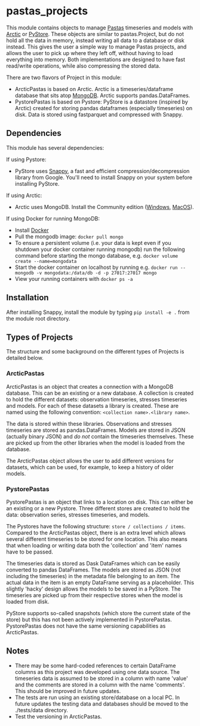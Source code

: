 # pastas_projects

This module contains objects to manage [Pastas](https://pastas.readthedocs.io/en/latest/) timeseries and models with [Arctic](https://arctic.readthedocs.io/en/latest/) or [PyStore](https://github.com/ranaroussi/pystore). These objects are similar to pastas.Project, but do not hold all the data in memory, instead writing all data to a database or disk instead. This gives the user a simple way to manage Pastas projects, and allows the user to pick up where they left off, without having to load everything into memory. Both implementations are designed to have fast read/write operations, while also compressing the stored data.

There are two flavors of Project in this module:
- ArcticPastas is based on Arctic. Arctic is a timeseries/dataframe database that sits atop [MongoDB](https://www.mongodb.com). Arctic supports pandas.DataFrames.
- PystorePastas is based on Pystore: PyStore is a datastore (inspired by Arctic) created for storing pandas dataframes (especially timeseries) on disk. Data is stored using fastparquet and compressed with Snappy.

## Dependencies
This module has several dependencies:

If using Pystore:
- PyStore uses [Snappy](http://google.github.io/snappy/), a fast and efficient compression/decompression library from Google. You'll need to install Snappy on your system before installing PyStore.

If using Arctic:
- Arctic uses MongoDB. Install the Community edition ([Windows](https://fastdl.mongodb.org/win32/mongodb-win32-x86_64-2012plus-4.2.1-signed.msi), [MacOS](https://fastdl.mongodb.org/osx/mongodb-macos-x86_64-4.2.1.tgz)).

If using Docker for running MongoDB:
- Install [Docker](https://www.docker.com/products/docker-desktop)
- Pull the mongodb image: `docker pull mongo`
- To ensure a persistent volume (i.e. your data is kept even if you shutdown your docker container running mongodb) run the following command before starting the mongo database, e.g. `docker volume create --name=mongodata`
- Start the docker container on localhost by running e.g. `docker run --mongodb -v mongodata:/data/db -d -p 27017:27017 mongo`
- View your running containers with `docker ps -a`

## Installation
After installing Snappy, install the module by typing `pip install -e .` from the module root directory.

## Types of Projects

The structure and some background on the different types of Projects is detailed below.

### ArcticPastas
ArcticPastas is an object that creates a connection with a MongoDB database. This can be an existing or a new database. A collection is created to hold the different datasets: observation timeseries, stresses timeseries and models. For each of these datasets a library is created. These are named using the following convention: `<collection name>.<library name>`.

The data is stored within these libraries. Observations and stresses timeseries are stored as pandas.DataFrames. Models are stored in JSON (actually binary JSON) and *do not* contain the timeseries themselves. These are picked up from the other libraries when the model is loaded from the database.

The ArcticPastas object allows the user to add different versions for datasets, which can be used, for example, to keep a history of older models.

### PystorePastas
PystorePastas is an object that links to a location on disk. This can either be an existing or a new Pystore. Three different stores are created to hold the data:
observation series, stresses timeseries, and models.

The Pystores have the following structure: `store / collections / items`. Compared to the ArcticPastas object, there is an extra level which allows several different timeseries to be stored for one location. This also means that when loading or writing data both the 'collection' and 'item' names have to be passed.

The timeseries data is stored as Dask DataFrames which can be easily converted to pandas DataFrames. The models are stored as JSON (not including the timeseries) in the metadata file belonging to an item. The actual data in the item is an empty DataFrame serving as a placeholder. This slightly 'hacky' design allows the models to be saved in a PyStore. The timeseries are picked up from their respective stores when the model is loaded from disk.

PyStore supports so-called snapshots (which store the current state of the store) but this has not been actively implemented in PystorePastas. PystorePastas does not have the same versioning capabilities as ArcticPastas.

## Notes
- There may be some hard-coded references to certain DataFrame columns as this project was developed using one data source. The timeseries data is assumed to be stored in a column with name 'value' and the comments are stored in a column with the name 'comments'. This should be improved in future updates.
- The tests are run using an existing store/database on a local PC. In future updates the testing data and databases should be moved to the ./tests/data directory.
- Test the versioning in ArcticPastas.
